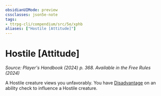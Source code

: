 ```yaml
---
obsidianUIMode: preview
cssclasses: json5e-note
tags:
- ttrpg-cli/compendium/src/5e/xphb
aliases: ["Hostile [Attitude]"]
---
```

# Hostile [Attitude]
*Source: Player's Handbook (2024) p. 368. Available in the Free Rules (2024)* 

A Hostile creature views you unfavorably. You have [Disadvantage](3-Compendium/rules/variant-rules/disadvantage-xphb.md) on an ability check to influence a Hostile creature.